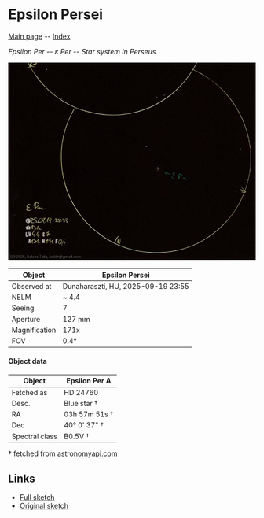 # Epsilon Persei

[Main page](../index.md) -- [Index](../pages/obj_index.md)

_Epsilon Per_ -- _ε Per_ -- _Star system in Perseus_  

![Epsilon Persei](../img/epsilon-per-20250922.jpg)

Object | Epsilon Persei
-|-
Observed at | Dunaharaszti, HU, 2025-09-19 23:55
NELM | ~ 4.4
Seeing | 7
Aperture | 127 mm
Magnification | 171x
FOV | 0.4°


#### Object data

Object | Epsilon Per A
-|-
Fetched as | HD 24760
Desc. | Blue star †
RA | 03h 57m 51s †
Dec | 40° 0' 37" †
Spectral class | B0.5V †

† fetched from [astronomyapi.com](http://astronomyapi.com)

## Links

- [Full sketch](../img/eta-per-epsilon-per-20250922.jpg)
- [Original sketch](../scan/20250922010521_002.jpg)
